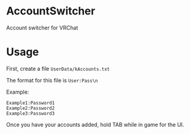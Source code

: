 # AccountSwitcher
Account switcher for VRChat

# Usage

First, create a file `UserData/kAccounts.txt`

The format for this file is `User:Pass\n`

Example:

```
Example1:Password1
Example2:Password2
Example3:Password3
```

Once you have your accounts added, hold TAB while in game for the UI.
